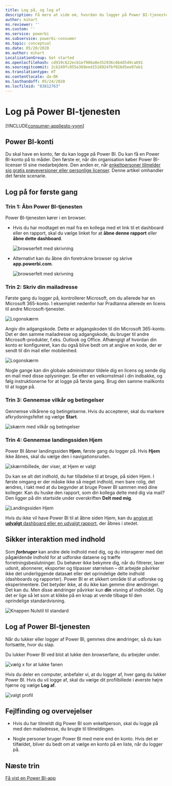 ```yaml
---
title: Log på, og log af
description: Få mere at vide om, hvordan du logger på Power BI-tjenesten på internettet, og hvordan du logger af.
author: mihart
ms.reviewer: ''
ms.custom: ''
ms.service: powerbi
ms.subservice: powerbi-consumer
ms.topic: conceptual
ms.date: 05/20/2020
ms.author: mihart
LocalizationGroup: Get started
ms.openlocfilehash: cd919c622ecb1e7906a8e352936c6b4d549ca691
ms.sourcegitcommit: 2cb249fc855e369eed1518924fbf026d5ee07eb1
ms.translationtype: HT
ms.contentlocale: da-DK
ms.lasthandoff: 05/24/2020
ms.locfileid: "83812763"
---
```

# <a name="sign-in-to-power-bi-service"></a>Log på Power BI-tjenesten

[!INCLUDE[consumer-appliesto-yynn](../includes/consumer-appliesto-yynn.md)]

## <a name="power-bi-accounts"></a>Power BI-konti
Du skal have en konto, før du kan logge på Power BI. Du kan få en Power BI-konto på to måder. Den første er, når din organisation køber Power BI-licenser til sine medarbejdere. Den anden er, når [enkeltpersoner tilmelder sig gratis prøveversioner eller personlige licenser](../fundamentals/service-self-service-signup-for-power-bi.md). Denne artikel omhandler det første scenarie.

## <a name="sign-in-for-the-first-time"></a>Log på for første gang

### <a name="step-1-open-the-power-bi-service"></a>Trin 1: Åbn Power BI-tjenesten
Power BI-tjenesten kører i en browser. 

- Hvis du har modtaget en mail fra en kollega med et link til et dashboard eller en rapport, skal du vælge linket for at **åbne denne rapport** eller **åbne dette dashboard**.

    ![browserfelt med skrivning](media/end-user-sign-in/power-bi-share.png)    

- Alternativt kan du åbne din foretrukne browser og skrive **app.powerbi.com**.

    ![browserfelt med skrivning](media/end-user-sign-in/power-bi-sign-in.png)    


### <a name="step-2-type-your-email-address"></a>Trin 2: Skriv din mailadresse
Første gang du logger på, kontrollerer Microsoft, om du allerede har en Microsoft 365-konto. I eksemplet nedenfor har Pradtanna allerede en licens til andre Microsoft-tjenester. 

![Logonskærm](media/end-user-sign-in/power-bi-already.png)

Angiv din adgangskode. Dette er adgangskoden til din Microsoft 365-konto. Det er den samme mailadresse og adgangskode, du bruger til andre Microsoft-produkter, f.eks. Outlook og Office.  Afhængigt af hvordan din konto er konfigureret, kan du også blive bedt om at angive en kode, der er sendt til din mail eller mobilenhed.   

![Logonskærm](media/end-user-sign-in/power-bi-pass.png)

Nogle gange kan din globale administrator tildele dig en licens og sende dig en mail med disse oplysninger. Se efter en velkomstmail i din indbakke, og følg instruktionerne for at logge på første gang. Brug den samme mailkonto til at logge på. 
 
### <a name="step-3-review-the-terms-and-conditions"></a>Trin 3: Gennemse vilkår og betingelser
Gennemse vilkårene og betingelserne. Hvis du accepterer, skal du markere afkrydsningsfeltet og vælge **Start**.

![skærm med vilkår og betingelser](media/end-user-sign-in/power-bi-term.png)



### <a name="step-4-review-your-home-landing-page"></a>Trin 4: Gennemse landingssiden Hjem
Power BI åbner landingssiden **Hjem**, første gang du logger på. Hvis **Hjem** ikke åbnes, skal du vælge den i navigationsruden. 

![skærmbillede, der viser, at Hjem er valgt](media/end-user-sign-in/power-bi-home-selected.png)

Du kan se alt det indhold, du har tilladelse til at bruge, på siden Hjem. I første omgang er der måske ikke så meget indhold, men bare rolig, det ændres, i takt med at du begynder at bruge Power BI sammen med dine kolleger. Kan du huske den rapport, som din kollega delte med dig via mail? Den ligger på din startside under overskriften **Delt med mig**.

![Landingssiden Hjem](media/end-user-sign-in/power-bi-home.png)

Hvis du ikke vil have Power BI til at åbne siden Hjem, kan du [angive et **udvalgt** dashboard eller en udvalgt rapport](end-user-featured.md), der åbnes i stedet. 

## <a name="safely-interact-with-content"></a>Sikker interaktion med indhold
Som ***forbruger*** kan andre dele indhold med dig, og du interagerer med det pågældende indhold for at udforske dataene og træffe forretningsbeslutninger.  Du behøver ikke bekymre dig, når du filtrerer, laver udsnit, abonnerer, eksporter og tilpasser størrelsen – dit arbejde påvirker ikke det underliggende datasæt eller det oprindelige delte indhold (dashboards og rapporter). Power BI er et sikkert område til at udforske og eksperimentere. Det betyder ikke, at du ikke kan gemme dine ændringer. Det kan du. Men disse ændringer påvirker kun **din** visning af indholdet. Og det er lige så let som at klikke på en knap at vende tilbage til den oprindelige standardvisning.

![Knappen Nulstil til standard](media/end-user-sign-in/power-bi-reset.png)

## <a name="sign-out-of-the-power-bi-service"></a>Log af Power BI-tjenesten
Når du lukker eller logger af Power BI, gemmes dine ændringer, så du kan fortsætte, hvor du slap.

Du lukker Power BI ved blot at lukke den browserfane, du arbejder under. 

![vælg x for at lukke fanen](media/end-user-sign-in/power-bi-close.png) 

Hvis du deler en computer, anbefaler vi, at du logger af, hver gang du lukker Power BI.  Hvis du vil logge af, skal du vælge dit profilbillede i øverste højre hjørne og vælge **Log af**.  

![valgt profil](media/end-user-sign-in/power-bi-sign-out.png) 

## <a name="troubleshooting-and-considerations"></a>Fejlfinding og overvejelser
- Hvis du har tilmeldt dig Power BI som enkeltperson, skal du logge på med den mailadresse, du brugte til tilmeldingen.

- Nogle personer bruger Power BI med mere end én konto. Hvis det er tilfældet, bliver du bedt om at vælge en konto på en liste, når du logger på. 

## <a name="next-steps"></a>Næste trin
[Få vist en Power BI-app](end-user-app-view.md)
